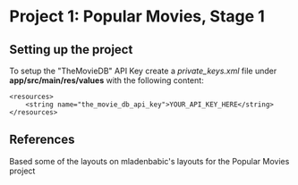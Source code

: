 # Project 1: Popular Movies, Stage 1

## Setting up the project

To setup the "TheMovieDB" API Key create a *private_keys.xml* file under **app/src/main/res/values** with the following content:

```
<resources>
    <string name="the_movie_db_api_key">YOUR_API_KEY_HERE</string>
</resources>
```

## References

Based some of the layouts on mladenbabic's layouts for the Popular Movies project
